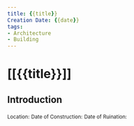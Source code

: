 ```yaml
---
title: {{title}}
Creation Date: {{date}}
tags:
- Architecture
- Building
---
```


# [[{{title}}]]

## Introduction
<small>Location:</small>
<small>Date of Construction:</small>
<small>Date of Ruination:</small>
<small></small>
<small></small>
<small></small>